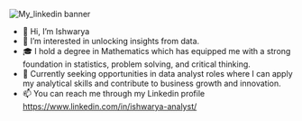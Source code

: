 ![My_linkedin banner](https://github.com/Ishwarya-26/Ishwarya-26/assets/152781620/9170442a-482b-426e-8d98-7789a1d660f1)

- 👋 Hi, I’m Ishwarya
- 👀 I’m interested in unlocking insights from data.
- 🎓 I hold a degree in Mathematics which has equipped me with a strong foundation in statistics, problem solving, and critical thinking.
- 🎯 Currently seeking opportunities in data analyst roles where I can apply my analytical skills and contribute to business growth and innovation.
- 📫 You can reach me through my Linkedin profile https://www.linkedin.com/in/ishwarya-analyst/
  
<!---
Ishwarya-26/Ishwarya-26 is a ✨ special ✨ repository because its `README.md` (this file) appears on your GitHub profile.
You can click the Preview link to take a look at your changes.
--->
